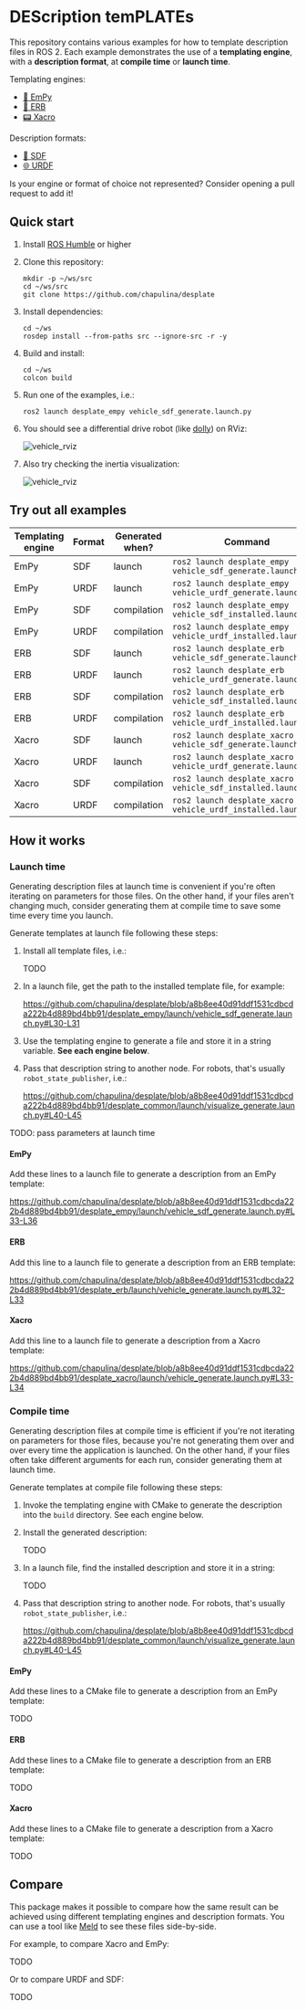 # DEScription temPLATEs

This repository contains various examples for how to template
description files in ROS 2. Each example demonstrates the
use of a **templating engine**, with a **description format**,
at **compile time** or **launch time**.

Templating engines:

* [🐍 EmPy](https://pypi.org/project/empy/)
* [💎 ERB](https://docs.ruby-lang.org/en/2.3.0/ERB.html)
* [📟 Xacro](http://wiki.ros.org/xacro)

Description formats:

* [🌱 SDF](http://sdformat.org/)
* [🌐 URDF](https://wiki.ros.org/urdf)

Is your engine or format of choice not represented? Consider opening a
pull request to add it!

## Quick start

1. Install [ROS Humble](https://docs.ros.org/en/humble/Installation.html) or higher

1. Clone this repository:

    ```
    mkdir -p ~/ws/src
    cd ~/ws/src
    git clone https://github.com/chapulina/desplate
    ```

1. Install dependencies:

    ```
    cd ~/ws
    rosdep install --from-paths src --ignore-src -r -y
    ```

1. Build and install:

    ```
    cd ~/ws
    colcon build
    ```

1. Run one of the examples, i.e.:

    ```
    ros2 launch desplate_empy vehicle_sdf_generate.launch.py
    ```

1. You should see a differential drive robot (like [dolly](https://github.com/chapulina/dolly)) on RViz:

    ![vehicle_rviz](images/vehicle_rviz.png)

1. Also try checking the inertia visualization:

    ![vehicle_rviz](images/vehicle_rviz_inertia.png)

## Try out all examples

Templating engine | Format | Generated when? | Command
------------------|--------|-----------------|--------
EmPy | SDF | launch | `ros2 launch desplate_empy vehicle_sdf_generate.launch.py`
EmPy | URDF | launch | `ros2 launch desplate_empy vehicle_urdf_generate.launch.py`
EmPy | SDF | compilation | `ros2 launch desplate_empy vehicle_sdf_installed.launch.py`
EmPy | URDF | compilation | `ros2 launch desplate_empy vehicle_urdf_installed.launch.py`
ERB | SDF | launch | `ros2 launch desplate_erb vehicle_sdf_generate.launch.py`
ERB | URDF | launch | `ros2 launch desplate_erb vehicle_urdf_generate.launch.py`
ERB | SDF | compilation | `ros2 launch desplate_erb vehicle_sdf_installed.launch.py`
ERB | URDF | compilation | `ros2 launch desplate_erb vehicle_urdf_installed.launch.py`
Xacro | SDF | launch | `ros2 launch desplate_xacro vehicle_sdf_generate.launch.py`
Xacro | URDF | launch | `ros2 launch desplate_xacro vehicle_urdf_generate.launch.py`
Xacro | SDF | compilation | `ros2 launch desplate_xacro vehicle_sdf_installed.launch.py`
Xacro | URDF | compilation | `ros2 launch desplate_xacro vehicle_urdf_installed.launch.py`

## How it works

### Launch time

Generating description files at launch time is convenient if you're often
iterating on parameters for those files. On the other hand, if your files
aren't changing much, consider generating them at compile time to save some
time every time you launch.

Generate templates at launch file following these steps:

1. Install all template files, i.e.:

    TODO

1. In a launch file, get the path to the installed template file, for example:

    https://github.com/chapulina/desplate/blob/a8b8ee40d91ddf1531cdbcda222b4d889bd4bb91/desplate_empy/launch/vehicle_sdf_generate.launch.py#L30-L31

1. Use the templating engine to generate a file and store it in a string variable.
   **See each engine below**.

1. Pass that description string to another node. For robots, that's usually
   `robot_state_publisher`, i.e.:

    https://github.com/chapulina/desplate/blob/a8b8ee40d91ddf1531cdbcda222b4d889bd4bb91/desplate_common/launch/visualize_generate.launch.py#L40-L45

TODO: pass parameters at launch time

#### EmPy

Add these lines to a launch file to generate a description from an
EmPy template:

https://github.com/chapulina/desplate/blob/a8b8ee40d91ddf1531cdbcda222b4d889bd4bb91/desplate_empy/launch/vehicle_sdf_generate.launch.py#L33-L36

#### ERB

Add this line to a launch file to generate a description from an
ERB template:

https://github.com/chapulina/desplate/blob/a8b8ee40d91ddf1531cdbcda222b4d889bd4bb91/desplate_erb/launch/vehicle_generate.launch.py#L32-L33

#### Xacro

Add this line to a launch file to generate a description from a
Xacro template:

https://github.com/chapulina/desplate/blob/a8b8ee40d91ddf1531cdbcda222b4d889bd4bb91/desplate_xacro/launch/vehicle_generate.launch.py#L33-L34

### Compile time

Generating description files at compile time is efficient if you're not
iterating on parameters for those files, because you're not generating them over
and over every time the application is launched. On the other hand, if your files
often take different arguments for each run, consider generating them at
launch time.

Generate templates at compile file following these steps:

1. Invoke the templating engine with CMake to generate the description into the
   `build` directory. See each engine below.

1. Install the generated description:

    TODO

1. In a launch file, find the installed description and store it in a string:

    TODO

1. Pass that description string to another node. For robots, that's usually
   `robot_state_publisher`, i.e.:

    https://github.com/chapulina/desplate/blob/a8b8ee40d91ddf1531cdbcda222b4d889bd4bb91/desplate_common/launch/visualize_generate.launch.py#L40-L45

#### EmPy

Add these lines to a CMake file to generate a description from an
EmPy template:

TODO

#### ERB

Add these lines to a CMake file to generate a description from an
ERB template:

TODO

#### Xacro

Add these lines to a CMake file to generate a description from a
Xacro template:

TODO

## Compare

This package makes it possible to compare how the same result can be achieved
using different templating engines and description formats. You can use a tool
like [Meld](https://meldmerge.org/) to see these files side-by-side.

For example, to compare Xacro and EmPy:

TODO

Or to compare URDF and SDF:

TODO




